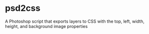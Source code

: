 psd2css
=======

A Photoshop script that exports layers to CSS with the top, left, width, height, and background image properties

